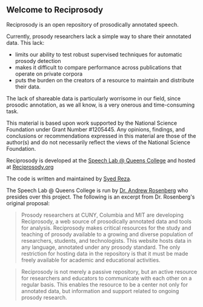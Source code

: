 ## Welcome to Reciprosody

Reciprosody is an open repository of prosodically annotated speech.

Currently, prosody researchers lack a simple way to share their annotated data. This lack:

* limits our ability to test robust supervised techniques for automatic prosody detection
* makes it difficult to compare performance across publications that operate on private corpora 
* puts the burden on the creators of a resource to maintain and distribute their data. 

The lack of shareable data is particularly worrisome in our field, since prosodic annotation, as we all know, is a very onerous and time-consuming task.

This material is based upon work supported by the National Science Foundation under Grant Number #1205445. Any opinions, findings, and conclusions or recommendations expressed in this material are those of the author(s) and do not necessarily reflect the views of the National Science Foundation.

Reciprosody is developed at the [Speech Lab @ Queens College](http://speech.cs.qc.cuny.edu/) and hosted at [Reciprosody.org](http://reciprosody.org/)

The code is written and maintained by [Syed Reza](http://syedreza.org).

The Speech Lab @ Queens College is run by [Dr. Andrew Rosenberg](http://eniac.cs.qc.cuny.edu/andrew/) who presides over this project. The following is an excerpt from Dr. Rosenberg's original proposal:

> Prosody researchers at CUNY, Columbia and MIT are developing Reciprosody, a web source of prosodically annotated data and tools for analysis. Reciprosody makes critical resources for the study and teaching of prosody available to a growing and diverse population of researchers, students, and technologists. This website hosts data in any language, annotated under any prosody standard. The only restriction for hosting data in the repository is that it must be made freely available for academic and educational activities.

> Reciprosody is not merely a passive repository, but an active resource for researchers and educators to communicate with each other on a regular basis. This enables the resource to be a center not only for annotated data, but information and support related to ongoing prosody research.